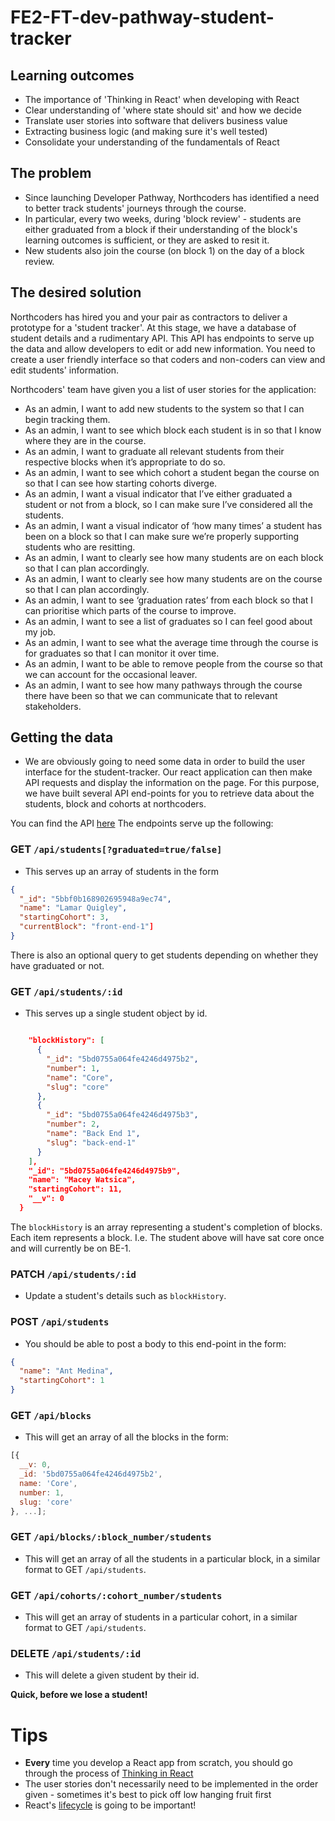 # FE2-FT-dev-pathway-student-tracker

## Learning outcomes

- The importance of 'Thinking in React' when developing with React
- Clear understanding of 'where state should sit' and how we decide
- Translate user stories into software that delivers business value
- Extracting business logic (and making sure it's well tested)
- Consolidate your understanding of the fundamentals of React

## The problem

- Since launching Developer Pathway, Northcoders has identified a need to better track students' journeys through the course.
- In particular, every two weeks, during 'block review' - students are either graduated from a block if their understanding of the block's learning outcomes is sufficient, or they are asked to resit it.
- New students also join the course (on block 1) on the day of a block review.

## The desired solution

Northcoders has hired you and your pair as contractors to deliver a prototype for a 'student tracker'. At this stage, we have a database of student details and a rudimentary API. This API has endpoints to serve up the data and allow developers to edit or add new information. You need to create a user friendly interface so that coders and non-coders can view and edit students' information.

Northcoders' team have given you a list of user stories for the application:

- As an admin, I want to add new students to the system so that I can begin tracking them.
- As an admin, I want to see which block each student is in so that I know where they are in the course.
- As an admin, I want to graduate all relevant students from their respective blocks when it’s appropriate to do so.
- As an admin, I want to see which cohort a student began the course on so that I can see how starting cohorts diverge.
- As an admin, I want a visual indicator that I’ve either graduated a student or not from a block, so I can make sure I’ve considered all the students.
- As an admin, I want a visual indicator of ‘how many times’ a student has been on a block so that I can make sure we’re properly supporting students who are resitting.
- As an admin, I want to clearly see how many students are on each block so that I can plan accordingly.
- As an admin, I want to clearly see how many students are on the course so that I can plan accordingly.
- As an admin, I want to see ‘graduation rates’ from each block so that I can prioritise which parts of the course to improve.
- As an admin, I want to see a list of graduates so I can feel good about my job.
- As an admin, I want to see what the average time through the course is for graduates so that I can monitor it over time.
- As an admin, I want to be able to remove people from the course so that we can account for the occasional leaver.
- As an admin, I want to see how many pathways through the course there have been so that we can communicate that to relevant stakeholders.

## Getting the data

- We are obviously going to need some data in order to build the user interface for the student-tracker. Our react application can then make API requests and display the information on the page. For this purpose, we have built several API end-points for you to retrieve data about the students, block and cohorts at northcoders.

You can find the API [here](https://nc-student-tracker.herokuapp.com)
The endpoints serve up the following:

### **GET** `/api/students[?graduated=true/false]`

- This serves up an array of students in the form

```json
{
  "_id": "5bbf0b168902695948a9ec74",
  "name": "Lamar Quigley",
  "startingCohort": 3,
  "currentBlock": "front-end-1"]
}
```

There is also an optional query to get students depending on whether they have graduated or not.

### **GET** `/api/students/:id`

- This serves up a single student object by id.


```json

    "blockHistory": [
      {
        "_id": "5bd0755a064fe4246d4975b2",
        "number": 1,
        "name": "Core",
        "slug": "core"
      },
      {
        "_id": "5bd0755a064fe4246d4975b3",
        "number": 2,
        "name": "Back End 1",
        "slug": "back-end-1"
      }
    ],
    "_id": "5bd0755a064fe4246d4975b9",
    "name": "Macey Watsica",
    "startingCohort": 11,
    "__v": 0
  }
```

The `blockHistory` is an array representing a student's completion of blocks. Each item represents a block.
I.e. The student above will have sat core once and will currently be on BE-1.  

### **PATCH** `/api/students/:id`

- Update a student's details such as `blockHistory`.

### **POST** `/api/students`

- You should be able to post a body to this end-point in the form:

```json
{
  "name": "Ant Medina",
  "startingCohort": 1
}
```

### **GET** `/api/blocks`

- This will get an array of all the blocks in the form:

```js
[{
  __v: 0,
  _id: '5bd0755a064fe4246d4975b2',
  name: 'Core',
  number: 1,
  slug: 'core'
}, ...];
```

### **GET** `/api/blocks/:block_number/students`

- This will get an array of all the students in a particular block, in a similar format to GET `/api/students`.

### **GET** `/api/cohorts/:cohort_number/students`

- This will get an array of students in a particular cohort, in a similar format to GET `/api/students`.

### **DELETE** `/api/students/:id`

- This will delete a given student by their id.

**Quick, before we lose a student!**

# Tips

- **Every** time you develop a React app from scratch, you should go through the process of [Thinking in React](https://reactjs.org/docs/thinking-in-react.html)
- The user stories don't necessarily need to be implemented in the order given - sometimes it's best to pick off low hanging fruit first
- React's [lifecycle](http://projects.wojtekmaj.pl/react-lifecycle-methods-diagram/) is going to be important!
